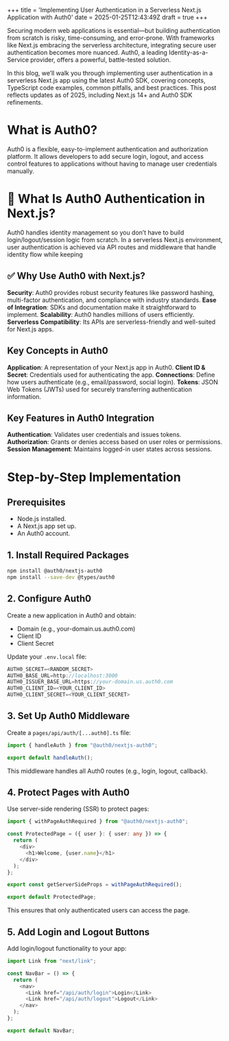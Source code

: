 +++
title = 'Implementing User Authentication in a Serverless Next.js Application with Auth0'
date = 2025-01-25T12:43:49Z
draft = true
+++

Securing modern web applications is essential—but building authentication from scratch is risky, time-consuming, and error-prone. With frameworks like Next.js embracing the serverless architecture, integrating secure user authentication becomes more nuanced. Auth0, a leading Identity-as-a-Service provider, offers a powerful, battle-tested solution.

In this blog, we’ll walk you through implementing user authentication in a serverless Next.js app using the latest Auth0 SDK, covering concepts, TypeScript code examples, common pitfalls, and best practices. This post reflects updates as of 2025, including Next.js 14+ and Auth0 SDK refinements.

# What is Auth0?

Auth0 is a flexible, easy-to-implement authentication and authorization platform. It allows developers to add secure login, logout, and access control features to applications without having to manage user credentials manually.

# 🧠 What Is Auth0 Authentication in Next.js?

Auth0 handles identity management so you don’t have to build login/logout/session logic from scratch. In a serverless Next.js environment, user authentication is achieved via API routes and middleware that handle identity flow while keeping

## ✅ Why Use Auth0 with Next.js?

**Security**: Auth0 provides robust security features like password hashing, multi-factor authentication, and compliance with industry standards.
**Ease of Integration**: SDKs and documentation make it straightforward to implement.
**Scalability**: Auth0 handles millions of users efficiently.
**Serverless Compatibility**: Its APIs are serverless-friendly and well-suited for Next.js apps.

## Key Concepts in Auth0

**Application**: A representation of your Next.js app in Auth0.
**Client ID & Secret**: Credentials used for authenticating the app.
**Connections**: Define how users authenticate (e.g., email/password, social login).
**Tokens**: JSON Web Tokens (JWTs) used for securely transferring authentication information.

## Key Features in Auth0 Integration

**Authentication**: Validates user credentials and issues tokens.
**Authorization**: Grants or denies access based on user roles or permissions.
**Session Management**: Maintains logged-in user states across sessions.

# Step-by-Step Implementation

## Prerequisites

- Node.js installed.
- A Next.js app set up.
- An Auth0 account.

## 1. Install Required Packages

```bash
npm install @auth0/nextjs-auth0
npm install --save-dev @types/auth0
```

## 2. Configure Auth0

Create a new application in Auth0 and obtain:

- Domain (e.g., your-domain.us.auth0.com)
- Client ID
- Client Secret

Update your `.env.local` file:

```typescript
AUTH0_SECRET=<RANDOM_SECRET>
AUTH0_BASE_URL=http://localhost:3000
AUTH0_ISSUER_BASE_URL=https://your-domain.us.auth0.com
AUTH0_CLIENT_ID=<YOUR_CLIENT_ID>
AUTH0_CLIENT_SECRET=<YOUR_CLIENT_SECRET>
```

## 3. Set Up Auth0 Middleware

Create a `pages/api/auth/[...auth0].ts` file:

```typescript
import { handleAuth } from "@auth0/nextjs-auth0";

export default handleAuth();
```

This middleware handles all Auth0 routes (e.g., login, logout, callback).

## 4. Protect Pages with Auth0

Use server-side rendering (SSR) to protect pages:

```typescript
import { withPageAuthRequired } from "@auth0/nextjs-auth0";

const ProtectedPage = ({ user }: { user: any }) => {
  return (
    <div>
      <h1>Welcome, {user.name}</h1>
    </div>
  );
};

export const getServerSideProps = withPageAuthRequired();

export default ProtectedPage;
```

This ensures that only authenticated users can access the page.

## 5. Add Login and Logout Buttons

Add login/logout functionality to your app:

```typescript
import Link from "next/link";

const NavBar = () => {
  return (
    <nav>
      <Link href="/api/auth/login">Login</Link>
      <Link href="/api/auth/logout">Logout</Link>
    </nav>
  );
};

export default NavBar;
```
